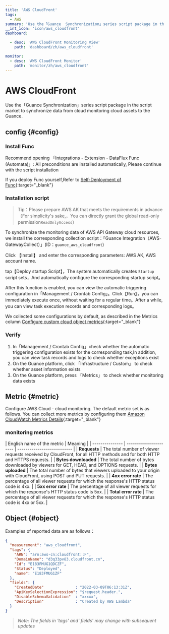 ```yaml
---
title: 'AWS CloudFront'
tags: 
  - AWS
summary: 'Use the「Guance  Synchronization」series script package in the script market to synchronize data from cloud monitoring cloud assets to the Guance.'
__int_icon: 'icon/aws_cloudfront'
dashboard:

  - desc: 'AWS CloudFront Monitoring View'
    path: 'dashboard/zh/aws_cloudfront'

monitor:
  - desc: 'AWS CloudFront Monitor'
    path: 'monitor/zh/aws_cloudfront'
---
```


<!-- markdownlint-disable MD025 -->
# AWS CloudFront
<!-- markdownlint-enable -->

Use the「Guance  Synchronization」series script package in the script market to synchronize data from cloud monitoring cloud assets to the Guance.

## config {#config}

### Install Func

Recommend opening 「Integrations - Extension - DataFlux Func (Automata)」: All preconditions are installed automatically, Please continue with the script installation

If you deploy Func yourself,Refer to [Self-Deployment of Func](https://func.guance.com/doc/script-market-guance-integration/){:target="_blank"}

### Installation script

> Tip：Please prepare AWS AK that meets the requirements in advance（For simplicity's sake,，You can directly grant the global read-only permission`ReadOnlyAccess`）

To synchronize the monitoring data of AWS API Gateway cloud resources, we install the corresponding collection script：「Guance Integration（AWS-GatewayCollect）」(ID：`guance_aws_cloudfront`)

Click 【Install】 and enter the corresponding parameters: AWS AK, AWS account name.

tap【Deploy startup Script】，The system automatically creates `Startup` script sets，And automatically configure the corresponding startup script。

After this function is enabled, you can view the automatic triggering configuration in「Management / Crontab Config」。Click【Run】，you can immediately execute once, without waiting for a regular time。After a while, you can view task execution records and corresponding logs。

We collected some configurations by default, as described in the Metrics column [Configure custom cloud object metrics](https://func.guance.com/doc/script-market-guance-aws-cloudfront/){:target="_blank"}


### Verify

1. In「Management / Crontab Config」check whether the automatic triggering configuration exists for the corresponding task,In addition, you can view task records and logs to check whether exceptions exist
2. On the Guance platform, click 「Infrastructure / Custom」 to check whether asset information exists
3. On the Guance platform, press 「Metrics」 to check whether monitoring data exists


## Metric {#metric}
Configure AWS Cloud - cloud monitoring. The default metric set is as follows. You can collect more metrics by configuring them [Amazon CloudWatch Metrics Details](https://docs.aws.amazon.com/AmazonCloudFront/latest/DeveloperGuide/viewing-cloudfront-metrics.html#monitoring-console.distributions-additional){:target="_blank"}

### monitoring metrics

| English name of the metric      | Meaning                        |
| --------------- | ---------------------- | --------------------------- |
| **Requests** | The total number of viewer requests received by CloudFront, for all HTTP methods and for both HTTP and HTTPS requests. |
| **Bytes downloaded** | The total number of bytes downloaded by viewers for GET, HEAD, and OPTIONS requests. |
| **Bytes uploaded** | The total number of bytes that viewers uploaded to your origin with CloudFront, using POST and PUT requests. |
| **4xx error rate** | The percentage of all viewer requests for which the response's HTTP status code is 4xx. |
| **5xx error rate** | The percentage of all viewer requests for which the response's HTTP status code is 5xx. |
| **Total error rate** | The percentage of all viewer requests for which the response's HTTP status code is 4xx or 5xx. |

## Object {#object}

Examples of reported data are as follows：

```json
{
  "measurement": "aws_cloudfront",
  "tags": {
    "ARN": "arn:aws-cn:cloudfront::F",
    "DomainName": "d3q33pv83.cloudfront.cn",
    "Id": "E183FMUG1QDCZF",
    "Status": "Deployed",
    "name": "E183FMUG1ZF"
  },
  "fields": {
    "CreatedDate"              : "2022-03-09T06:13:31Z",
    "ApiKeySelectionExpression": "$request.header.",
    "DisableSchemaValidation"  : "xxxxx",
    "Description"              : "Created by AWS Lambda"
  }
}


```

> *Note: The fields in 'tags' and' fields' may change with subsequent updates*

